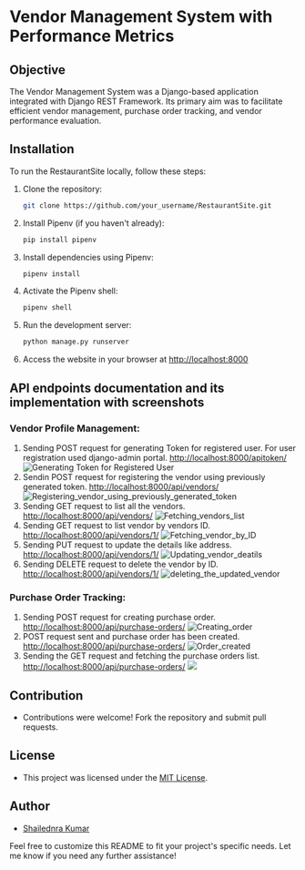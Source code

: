 # Vendor Management System with Performance Metrics

## Objective
The Vendor Management System was a Django-based application integrated with Django REST Framework. Its primary aim was to facilitate efficient vendor management, purchase order tracking, and vendor performance evaluation.

## Installation

To run the RestaurantSite locally, follow these steps:

1. Clone the repository:

    ```bash
    git clone https://github.com/your_username/RestaurantSite.git
    ```


2. Install Pipenv (if you haven't already):

    ```bash
    pip install pipenv
    ```

3. Install dependencies using Pipenv:

    ```bash
    pipenv install
    ```

4. Activate the Pipenv shell:

    ```bash
    pipenv shell
    ```


5. Run the development server:

    ```bash
    python manage.py runserver
    ```

6. Access the website in your browser at [http://localhost:8000](http://localhost:8000)

## API endpoints documentation and its implementation with screenshots
### Vendor Profile Management:

1. Sending POST request for generating Token for registered user. For user registration used django-admin portal.  [http://localhost:8000/apitoken/](http://localhost:8000/apitoken/)
  ![Generating Token for Registered User](Screenshots/Generating_token_for_registered_user.png)
2. Sendin POST request for registering the vendor using previously generated token. [http://localhost:8000/api/vendors/](http://localhost:8000/api/vendors/)
  ![Registering_vendor_using_previously_generated_token](Screenshots/Registering_vendor_using_previously_generated_token.png)
3. Sending GET request to list all the vendors.  [http://localhost:8000/api/vendors/](http://localhost:8000/api/vendors/)
   ![Fetching_vendors_list](Screenshots/Fetching_vendors_list.png)
4. Sending GET request to list vendor by vendors ID. [http://localhost:8000/api/vendors/1/](http://localhost:8000/api/vendors/1)
   ![Fetching_vendor_by_ID](Screenshots/Fetching_vendor_by_ID.png)
5. Sending PUT request to update the details like address. [http://localhost:8000/api/vendors/1/](http://localhost:8000/api/vendors/1/)
   ![Updating_vendor_deatils](Screenshots/Updated_vendors_deatils.png)
6. Sending DELETE request to delete the vendor by ID.  [http://localhost:8000/api/vendors/1/](http://localhost:8000/api/vendors/1/)
   ![deleting_the_updated_vendor](Screenshots/deleting_the_updated_vendor.png)

### Purchase Order Tracking:
1. Sending POST request for creating purchase order. [http://localhost:8000/api/purchase-orders/](http://localhost:8000/api/purchase-orders/)
   ![Creating_order](Screenshots/Creating_order.png)
2. POST request sent and purchase order has been created. [http://localhost:8000/api/purchase-orders/](http://localhost:8000/api/purchase-orders/)
   ![Order_created](Screenshots/Order_created.png)
3. Sending the GET request and fetching the purchase orders list. [http://localhost:8000/api/purchase-orders/](http://localhost:8000/api/purchase-orders/)
   ![](Screenshots/.png)

   
## Contribution
- Contributions were welcome! Fork the repository and submit pull requests.

## License
- This project was licensed under the [MIT License](LICENSE).

## Author
- [Shailednra Kumar](https://github.com/shail840)

Feel free to customize this README to fit your project's specific needs. Let me know if you need any further assistance!
